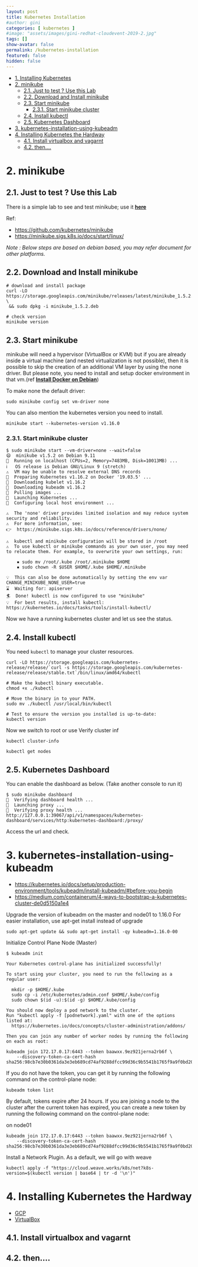 ```yaml
---
layout: post
title: Kubernetes Installation
#author: gini
categories: [ kubernetes ]
#image: "assets/images/gini-redhat-cloudevent-2019-2.jpg"
tags: []
show-avatar: false
permalink: /kubernetes-installation
featured: false
hidden: false
---
```


<!-- TOC orderedlist:true -->

- [1. Installing Kubernetes](#1-installing-kubernetes)
- [2. minikube](#2-minikube)
  - [2.1. Just to test ? Use this Lab](#21-just-to-test--use-this-lab)
  - [2.2. Download and Install minikube](#22-download-and-install-minikube)
  - [2.3. Start minikube](#23-start-minikube)
    - [2.3.1. Start minikube cluster](#231-start-minikube-cluster)
  - [2.4. Install kubectl](#24-install-kubectl)
  - [2.5. Kubernetes Dashboard](#25-kubernetes-dashboard)
- [3. kubernetes-installation-using-kubeadm](#3-kubernetes-installation-using-kubeadm)
- [4. Installing Kubernetes the Hardway](#4-installing-kubernetes-the-hardway)
  - [4.1. Install virtualbox and vagarnt](#41-install-virtualbox-and-vagarnt)
  - [4.2. then....](#42-then)

<!-- /TOC -->

# 2. minikube

## 2.1. Just to test ? Use this Lab

There is a simple lab to see and test minikube; use it **[here](https://kubernetes.io/docs/tutorials/hello-minikube/#create-a-minikube-cluster)**

Ref: 
- https://github.com/kubernetes/minikube
- https://minikube.sigs.k8s.io/docs/start/linux/

*Note : Below steps are based on debian based, you may refer document for other platforms.*

## 2.2. Download and Install minikube

```
# download and install package
curl -LO https://storage.googleapis.com/minikube/releases/latest/minikube_1.5.2.deb \
 && sudo dpkg -i minikube_1.5.2.deb

# check version
minikube version
```

## 2.3. Start minikube 

minikube will need a hypervisor (VirtualBox or KVM) but if you are already inside a virtual machine (and nested virtualization is not possible), then it is possible to skip the creation of an additional VM layer by using the none driver. But please note, you need to install and setup docker environment in that vm.(ref **[Install Docker on Debian](https://www.digitalocean.com/community/tutorials/how-to-install-and-use-docker-on-debian-9)**)

To make none the default driver:

```
sudo minikube config set vm-driver none
```

You can also mention the kubernetes version you need to install.

```
minikube start --kubernetes-version v1.16.0
```

### 2.3.1. Start minikube cluster

```
$ sudo minikube start --vm-driver=none --wait=false
😄  minikube v1.5.2 on Debian 9.11
🤹  Running on localhost (CPUs=2, Memory=7483MB, Disk=10013MB) ...
ℹ️   OS release is Debian GNU/Linux 9 (stretch)
⚠️  VM may be unable to resolve external DNS records
🐳  Preparing Kubernetes v1.16.2 on Docker '19.03.5' ...
💾  Downloading kubelet v1.16.2
💾  Downloading kubeadm v1.16.2
🚜  Pulling images ...
🚀  Launching Kubernetes ... 
🤹  Configuring local host environment ...

⚠️  The 'none' driver provides limited isolation and may reduce system security and reliability.
⚠️  For more information, see:
👉  https://minikube.sigs.k8s.io/docs/reference/drivers/none/

⚠️  kubectl and minikube configuration will be stored in /root
⚠️  To use kubectl or minikube commands as your own user, you may need to relocate them. For example, to overwrite your own settings, run:

    ▪ sudo mv /root/.kube /root/.minikube $HOME
    ▪ sudo chown -R $USER $HOME/.kube $HOME/.minikube

💡  This can also be done automatically by setting the env var CHANGE_MINIKUBE_NONE_USER=true
⌛  Waiting for: apiserver
🏄  Done! kubectl is now configured to use "minikube"
💡  For best results, install kubectl: https://kubernetes.io/docs/tasks/tools/install-kubectl/

```

Now we have a running kubernetes cluster and let us see the status.

## 2.4. Install kubectl

You need `kubectl` to manage your cluster resources.
```
curl -LO https://storage.googleapis.com/kubernetes-release/release/`curl -s https://storage.googleapis.com/kubernetes-release/release/stable.txt`/bin/linux/amd64/kubectl 

# Make the kubectl binary executable.
chmod +x ./kubectl

# Move the binary in to your PATH.
sudo mv ./kubectl /usr/local/bin/kubectl

# Test to ensure the version you installed is up-to-date:
kubectl version
```

Now we switch to root or use 
Verify cluster inf
```
kubectl cluster-info

kubectl get nodes
```

## 2.5. Kubernetes Dashboard

You can enable the dashboard as below. (Take another console to run it)

```
$ sudo minikube dashboard
🤔  Verifying dashboard health ...
🚀  Launching proxy ...
🤔  Verifying proxy health ...
http://127.0.0.1:39067/api/v1/namespaces/kubernetes-dashboard/services/http:kubernetes-dashboard:/proxy/

```

Access the url and check. 

# 3. kubernetes-installation-using-kubeadm

- https://kubernetes.io/docs/setup/production-environment/tools/kubeadm/install-kubeadm/#before-you-begin
- https://medium.com/containerum/4-ways-to-bootstrap-a-kubernetes-cluster-de0d5150a1e4

Upgrade the version of kubeadm on the master and node01 to 1.16.0
For easier installation, use apt-get install instead of upgrade

```
sudo apt-get update && sudo apt-get install -qy kubeadm=1.16.0-00
```

Initialize Control Plane Node (Master)

```
$ kubeadm init

Your Kubernetes control-plane has initialized successfully!

To start using your cluster, you need to run the following as a regular user:

  mkdir -p $HOME/.kube
  sudo cp -i /etc/kubernetes/admin.conf $HOME/.kube/config
  sudo chown $(id -u):$(id -g) $HOME/.kube/config

You should now deploy a pod network to the cluster.
Run "kubectl apply -f [podnetwork].yaml" with one of the options listed at:
  https://kubernetes.io/docs/concepts/cluster-administration/addons/

Then you can join any number of worker nodes by running the following on each as root:

kubeadm join 172.17.0.17:6443 --token baawxx.9ez921jerna2rb6f \
    --discovery-token-ca-cert-hash sha256:98cb7e30b0361da3e3eb689cd74af9288dfcc99d36c9b5541b1765f9a9f0bd20
```

If you do not have the token, you can get it by running the following command on the control-plane node:

```
kubeadm token list
```

By default, tokens expire after 24 hours. If you are joining a node to the cluster after the current token has expired, you can create a new token by running the following command on the control-plane node:

on node01
```
kubeadm join 172.17.0.17:6443 --token baawxx.9ez921jerna2rb6f \
    --discovery-token-ca-cert-hash sha256:98cb7e30b0361da3e3eb689cd74af9288dfcc99d36c9b5541b1765f9a9f0bd20
```

Install a Network Plugin. As a default, we will go with weave

```
kubectl apply -f "https://cloud.weave.works/k8s/net?k8s-version=$(kubectl version | base64 | tr -d '\n')"
```

# 4. Installing Kubernetes the Hardway

- [GCP](https://github.com/ginigangadharan/kubernetes-the-hard-way-gcp)
- [VirtualBox](https://github.com/ginigangadharan/kubernetes-the-hard-way-virtualbox)

## 4.1. Install virtualbox and vagarnt

## 4.2. then....
